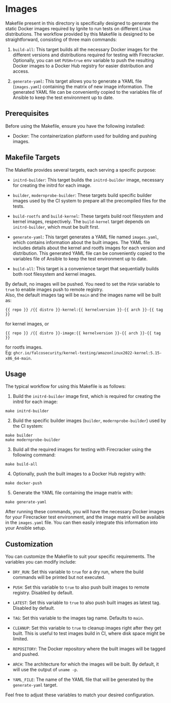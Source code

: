 # Images

Makefile present in this directory is specifically designed to generate the static Docker images required by Ignite to run tests on different Linux distributions. The workflow provided by this Makefile is designed to be straightforward, consisting of three main commands:

1. `build-all`: This target builds all the necessary Docker images for the different versions and distributions required for testing with Firecracker.  
Optionally, you can set `PUSH=true` env variable to push the resulting Docker images to a Docker Hub registry for easier distribution and access.

2. `generate-yaml`: This target allows you to generate a YAML file (`images.yaml`) containing the matrix of new image information. The generated YAML file can be conveniently copied to the variables file of Ansible to keep the test environment up to date.

## Prerequisites

Before using the Makefile, ensure you have the following installed:

- Docker: The containerization platform used for building and pushing images.

## Makefile Targets

The Makefile provides several targets, each serving a specific purpose:

- `initrd-builder`: This target builds the `initrd-builder` image, necessary for creating the initrd for each image.

- `builder`, `modernprobe-builder`: These targets build specific builder images used by the CI system to prepare all the precompiled files for the tests.

- `build-rootfs` and `build-kernel`: These targets build root filesystem and kernel images, respectively. The `build-kernel` target depends on `initrd-builder`, which must be built first.

- `generate-yaml`: This target generates a YAML file named `images.yaml`, which contains information about the built images. The YAML file includes details about the kernel and rootfs images for each version and distribution. This generated YAML file can be conveniently copied to the variables file of Ansible to keep the test environment up to date.

- `build-all`: This target is a convenience target that sequentially builds both root filesystem and kernel images.

By default, no images will be pushed. You need to set the `PUSH` variable to `true` to enable images push to remote registry.  
Also, the default images tag will be `main` and the images name will be built as:
```
{{ repo }} /{{ distro }}-kernel:{{ kernelversion }}-{{ arch }}-{{ tag }}
```
for kernel images, or  
```
{{ repo }} /{{ distro }}-image:{{ kernelversion }}-{{ arch }}-{{ tag }}
```
for rootfs images.  
Eg: `ghcr.io/falcosecurity/kernel-testing/amazonlinux2022-kernel:5.15-x86_64-main`.

## Usage

The typical workflow for using this Makefile is as follows:

1. Build the `initrd-builder` image first, which is required for creating the initrd for each image:

```
make initrd-builder
```

2. Build the specific builder images (`builder`, `modernprobe-builder`) used by the CI system:

```
make builder
make modernprobe-builder
```

3. Build all the required images for testing with Firecracker using the following command:

```
make build-all
```

4. Optionally, push the built images to a Docker Hub registry with:

```
make docker-push
```

5. Generate the YAML file containing the image matrix with:

```
make generate-yaml
```

After running these commands, you will have the necessary Docker images for your Firecracker test environment, and the image matrix will be available in the `images.yaml` file. You can then easily integrate this information into your Ansible setup.

## Customization

You can customize the Makefile to suit your specific requirements. The variables you can modify include:

- `DRY_RUN`: Set this variable to `true` for a dry run, where the build commands will be printed but not executed.

- `PUSH`: Set this variable to `true` to also push built images to remote registry. Disabled by default.

- `LATEST`: Set this variable to `true` to also push built images as latest tag. Disabled by default.

- `TAG`: Set this variable to the images tag name. Defaults to `main`.

- `CLEANUP`: Set this variable to `true` to cleanup images right after they get built. This is useful to test images build in CI, where disk space might be limited.

- `REPOSITORY`: The Docker repository where the built images will be tagged and pushed.

- `ARCH`: The architecture for which the images will be built. By default, it will use the output of `uname -p`.

- `YAML_FILE`: The name of the YAML file that will be generated by the `generate-yaml` target.

Feel free to adjust these variables to match your desired configuration.
